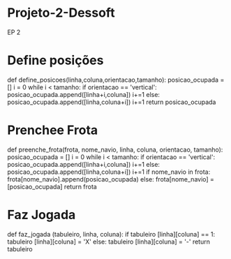 # Projeto-2-Dessoft
EP 2
# Define posições 
def define_posicoes(linha,coluna,orientacao,tamanho):
    posicao_ocupada = []
    i = 0
    while i < tamanho:
        if orientacao == 'vertical':
            posicao_ocupada.append([linha+i,coluna]) 
            i+=1
        else:
            posicao_ocupada.append([linha,coluna+i])
            i+=1
    return posicao_ocupada

# Prenchee Frota
def preenche_frota(frota, nome_navio, linha, coluna, orientacao, tamanho):
    posicao_ocupada = []
    i = 0
    while i < tamanho:
        if orientacao == 'vertical':
            posicao_ocupada.append([linha+i,coluna]) 
            i+=1
        else:
            posicao_ocupada.append([linha,coluna+i])
            i+=1
    if nome_navio in frota:
        frota[nome_navio].append(posicao_ocupada)
    else:
        frota[nome_navio] = [posicao_ocupada]
    return frota

# Faz Jogada
def faz_jogada (tabuleiro, linha, coluna):
    if tabuleiro [linha][coluna] == 1:
        tabuleiro [linha][coluna] = 'X'
    else:
        tabuleiro [linha][coluna] = '-'
    return tabuleiro
